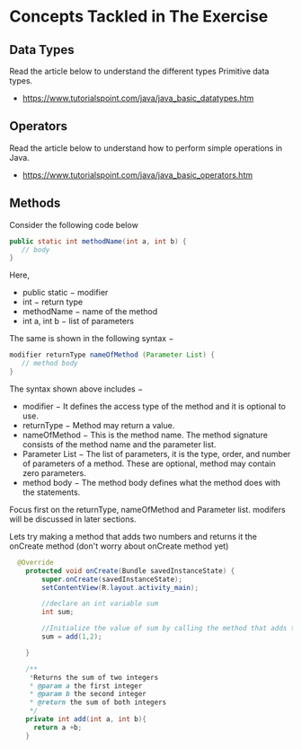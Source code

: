 # Concepts Tackled in The Exercise

## Data Types
Read the article below to understand the different types Primitive data types.
* https://www.tutorialspoint.com/java/java_basic_datatypes.htm

## Operators
Read the article below to understand how to perform simple operations in Java.
* https://www.tutorialspoint.com/java/java_basic_operators.htm

## Methods
Consider the following code below
```java
public static int methodName(int a, int b) {
   // body
}
```

Here,

* public static − modifier
* int − return type
* methodName − name of the method
* int a, int b − list of parameters

The same is shown in the following syntax −

```java
modifier returnType nameOfMethod (Parameter List) {
   // method body
}
```
The syntax shown above includes −

* modifier − It defines the access type of the method and it is optional to use.
* returnType − Method may return a value.
* nameOfMethod − This is the method name. The method signature consists of the method name and the parameter list.
* Parameter List − The list of parameters, it is the type, order, and number of parameters of a method. These are optional, method may contain zero parameters.
* method body − The method body defines what the method does with the statements.

Focus first on the returnType, nameOfMethod and Parameter list. modifers will be discussed in later sections.


Lets try making a method that adds two numbers and returns it the onCreate method (don't worry about onCreate method yet)

```java  
  @Override
    protected void onCreate(Bundle savedInstanceState) {
        super.onCreate(savedInstanceState);
        setContentView(R.layout.activity_main);

        //declare an int variable sum
        int sum;

        //Initialize the value of sum by calling the method that adds two numbers and passing arguments
        sum = add(1,2);

    }

    /**
     *Returns the sum of two integers
     * @param a the first integer
     * @param b the second integer
     * @return the sum of both integers
     */
    private int add(int a, int b){
      return a +b;
    }
```

